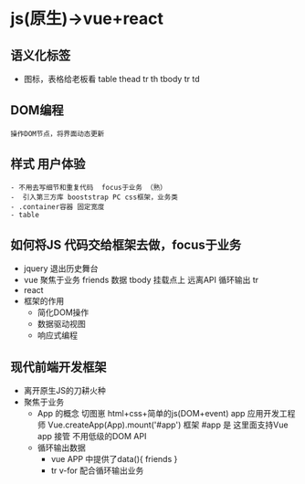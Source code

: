 # js(原生)->vue+react

## 语义化标签
- 图标，表格给老板看
table
    thead
        tr
            th
    tbody
        tr
            td

## DOM编程
    操作DOM节点，将界面动态更新

## 样式 用户体验
    - 不用去写细节和重复代码  focus于业务 （熟）
    -  引入第三方库 booststrap PC css框架，业务类
    - .container容器 固定宽度
    - table
## 如何将JS 代码交给框架去做，focus于业务
- jquery 退出历史舞台
- vue
   聚焦于业务
   friends 数据
   tbody 挂载点上
   远离API 循环输出 tr
- react
- 框架的作用
    - 简化DOM操作
    - 数据驱动视图
    - 响应式编程
## 现代前端开发框架
- 离开原生JS的刀耕火种
- 聚焦于业务
    - App 的概念
    切图崽 html+css+简单的js(DOM+event)
    app 应用开发工程师
    Vue.createApp(App).mount('#app')  框架
    #app 是 这里面支持Vue app 接管
    不用低级的DOM API
    - 循环输出数据
        - vue APP 中提供了data(){
            friends
        }
        - tr v-for 配合循环输出业务


